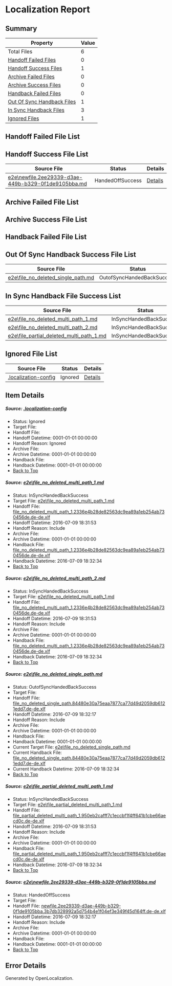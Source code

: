 # <a name='report-top'></a> Localization Report

## Summary
 Property | Value 
 -------- | ----- 
 Total Files | 6
[ Handoff Failed Files ](#handoff-failed-list)| 0
[ Handoff Success Files ](#handoff-success-list)| 1
[ Archive Failed Files ](#archive-failed-list)| 0
[ Archive Success Files ](#archive-success-list)| 0
[ Handback Failed Files ](#handback-failed-list)| 0
[ Out Of Sync Handback Files ](#outofsync-handback-success-list)| 1
[ In Sync Handback Files ](#insync-handback-success-list)| 3
[ Ignored Files ](#ignored-list)| 1

## <a name='handoff-failed-list'></a> Handoff Failed File List

## <a name='handoff-success-list'></a> Handoff Success File List
 Source File | Status | Details 
 ----------- | ------ | ------- 
 [e2e\newfile.2ee29339-d3ae-449b-b329-0f1de9105bba.md](https://github.com/OpenLocalizationTestOrg/oltest/blob/9cf1eff29d9a05ad8ae6079fffb90674f3171fa2/e2e/newfile.2ee29339-d3ae-449b-b329-0f1de9105bba.md) | HandedOffSuccess | [Details](#76d8c27f87c8d251f778d8c660e1374ee3096dd25)

## <a name='archive-failed-list'></a> Archive Failed File List

## <a name='archive-success-list'></a> Archive Success File List

## <a name='handback-failed-list'></a> Handback Failed File List

## <a name='outofsync-handback-success-list'></a> Out Of Sync Handback Success File List
 Source File | Status | Details 
 ----------- | ------ | ------- 
 [e2e\file_no_deleted_single_path.md](https://github.com/OpenLocalizationTestOrg/oltest/blob/9cf1eff29d9a05ad8ae6079fffb90674f3171fa2/e2e/file_no_deleted_single_path.md) | OutofSyncHandedBackSuccess | [Details](#f36c5433d7286bb310b8d4adaf8a1435545d46643)

## <a name='insync-handback-success-list'></a> In Sync Handback File Success List
 Source File | Status | Details 
 ----------- | ------ | ------- 
 [e2e\file_no_deleted_multi_path_1.md](https://github.com/OpenLocalizationTestOrg/oltest/blob/d2c74e8b582cc60f3cd0c2f1308f99242d6726c3/e2e/file_no_deleted_multi_path_1.md) | InSyncHandedBackSuccess | [Details](#af04a6ba9dd95879df57fe7cd96eb37b15f2d5701)
 [e2e\file_no_deleted_multi_path_2.md](https://github.com/OpenLocalizationTestOrg/oltest/blob/9cf1eff29d9a05ad8ae6079fffb90674f3171fa2/e2e/file_no_deleted_multi_path_2.md) | InSyncHandedBackSuccess | [Details](#af04a6ba9dd95879df57fe7cd96eb37b15f2d5702)
 [e2e\file_partial_deleted_multi_path_1.md](https://github.com/OpenLocalizationTestOrg/oltest/blob/d2c74e8b582cc60f3cd0c2f1308f99242d6726c3/e2e/file_partial_deleted_multi_path_1.md) | InSyncHandedBackSuccess | [Details](#2bbbf69643661ca23d130ee2b26eac752bcd58144)

## <a name='ignored-list'></a> Ignored File List
 Source File | Status | Details 
 ----------- | ------ | ------- 
 [.localization-config](https://github.com/OpenLocalizationTestOrg/oltest/blob/9cf1eff29d9a05ad8ae6079fffb90674f3171fa2/.localization-config) | Ignored | [Details](#3d4f252ac210baf56311d7e97dcc2db10974dbd20)

## Item Details
##### <a name='3d4f252ac210baf56311d7e97dcc2db10974dbd20'></a> Source: [.localization-config](https://github.com/OpenLocalizationTestOrg/oltest/blob/9cf1eff29d9a05ad8ae6079fffb90674f3171fa2/.localization-config)
* Status: Ignored
* Target File: 
* Handoff File: 
* Handoff Datetime: 0001-01-01 00:00:00
* Handoff Reason: Ignored
* Archive File: 
* Archive Datetime: 0001-01-01 00:00:00
* Handback File: 
* Handback Datetime: 0001-01-01 00:00:00
* [Back to Top](#report-top)

##### <a name='af04a6ba9dd95879df57fe7cd96eb37b15f2d5701'></a> Source: [e2e\file_no_deleted_multi_path_1.md](https://github.com/OpenLocalizationTestOrg/oltest/blob/d2c74e8b582cc60f3cd0c2f1308f99242d6726c3/e2e/file_no_deleted_multi_path_1.md)
* Status: InSyncHandedBackSuccess
* Target File: [e2e\file_no_deleted_multi_path_1.md](https://github.com/OpenLocalizationTestOrg/oltest-dede-fly/blob/6bc266cb1ecebc784f34ab66f7d5a71d44d70e45/e2e/file_no_deleted_multi_path_1.md)
* Handoff File: [file_no_deleted_multi_path_1.2336e4b28de82563dc9ea89a1eb254ab730456de.de-de.xlf](https://github.com/OpenLocalizationTestOrg/olhandoff-e2e/blob/9816560e3ef793d5f9194ecce6fa06eaecbf7f09/ol-handoff/OpenLocalizationTestOrg/oltest-dede-fly/ci/mt/file_no_deleted_multi_path_1.2336e4b28de82563dc9ea89a1eb254ab730456de.de-de.xlf)
* Handoff Datetime: 2016-07-09 18:31:53
* Handoff Reason: Include
* Archive File: 
* Archive Datetime: 0001-01-01 00:00:00
* Handback File: [file_no_deleted_multi_path_1.2336e4b28de82563dc9ea89a1eb254ab730456de.de-de.xlf](https://github.com/OpenLocalizationTestOrg/olhandback-e2e/blob/c7c882a3c45f5bc4097bff12f61d98c093451c8c/ol-handback/OpenLocalizationTestOrg/oltest-dede-fly/ci/mt/file_no_deleted_multi_path_1.2336e4b28de82563dc9ea89a1eb254ab730456de.de-de.xlf)
* Handback Datetime: 2016-07-09 18:32:34
* [Back to Top](#report-top)

##### <a name='af04a6ba9dd95879df57fe7cd96eb37b15f2d5702'></a> Source: [e2e\file_no_deleted_multi_path_2.md](https://github.com/OpenLocalizationTestOrg/oltest/blob/9cf1eff29d9a05ad8ae6079fffb90674f3171fa2/e2e/file_no_deleted_multi_path_2.md)
* Status: InSyncHandedBackSuccess
* Target File: [e2e\file_no_deleted_multi_path_1.md](https://github.com/OpenLocalizationTestOrg/oltest-dede-fly/blob/6bc266cb1ecebc784f34ab66f7d5a71d44d70e45/e2e/file_no_deleted_multi_path_1.md)
* Handoff File: [file_no_deleted_multi_path_1.2336e4b28de82563dc9ea89a1eb254ab730456de.de-de.xlf](https://github.com/OpenLocalizationTestOrg/olhandoff-e2e/blob/9816560e3ef793d5f9194ecce6fa06eaecbf7f09/ol-handoff/OpenLocalizationTestOrg/oltest-dede-fly/ci/mt/file_no_deleted_multi_path_1.2336e4b28de82563dc9ea89a1eb254ab730456de.de-de.xlf)
* Handoff Datetime: 2016-07-09 18:31:53
* Handoff Reason: Include
* Archive File: 
* Archive Datetime: 0001-01-01 00:00:00
* Handback File: [file_no_deleted_multi_path_1.2336e4b28de82563dc9ea89a1eb254ab730456de.de-de.xlf](https://github.com/OpenLocalizationTestOrg/olhandback-e2e/blob/c7c882a3c45f5bc4097bff12f61d98c093451c8c/ol-handback/OpenLocalizationTestOrg/oltest-dede-fly/ci/mt/file_no_deleted_multi_path_1.2336e4b28de82563dc9ea89a1eb254ab730456de.de-de.xlf)
* Handback Datetime: 2016-07-09 18:32:34
* [Back to Top](#report-top)

##### <a name='f36c5433d7286bb310b8d4adaf8a1435545d46643'></a> Source: [e2e\file_no_deleted_single_path.md](https://github.com/OpenLocalizationTestOrg/oltest/blob/9cf1eff29d9a05ad8ae6079fffb90674f3171fa2/e2e/file_no_deleted_single_path.md)
* Status: OutofSyncHandedBackSuccess
* Target File: 
* Handoff File: [file_no_deleted_single_path.84480e30a75eaa7877ca77d49d2059db6121edd7.de-de.xlf](https://github.com/OpenLocalizationTestOrg/olhandoff-e2e/blob/7df3f989612df3df85b8943c87ab547de6a4bf5f/ol-handoff/OpenLocalizationTestOrg/oltest-dede-fly/ci/mt/file_no_deleted_single_path.84480e30a75eaa7877ca77d49d2059db6121edd7.de-de.xlf)
* Handoff Datetime: 2016-07-09 18:32:17
* Handoff Reason: Include
* Archive File: 
* Archive Datetime: 0001-01-01 00:00:00
* Handback File: 
* Handback Datetime: 0001-01-01 00:00:00
* Current Target File: [e2e\file_no_deleted_single_path.md](https://github.com/OpenLocalizationTestOrg/oltest-dede-fly/blob/6bc266cb1ecebc784f34ab66f7d5a71d44d70e45/e2e/file_no_deleted_single_path.md)
* Current Handback File: [file_no_deleted_single_path.84480e30a75eaa7877ca77d49d2059db6121edd7.de-de.xlf](https://github.com/OpenLocalizationTestOrg/olhandback-e2e/blob/c7c882a3c45f5bc4097bff12f61d98c093451c8c/ol-handback/OpenLocalizationTestOrg/oltest-dede-fly/ci/mt/file_no_deleted_single_path.84480e30a75eaa7877ca77d49d2059db6121edd7.de-de.xlf)
* Current Handback Datetime: 2016-07-09 18:32:34
* [Back to Top](#report-top)

##### <a name='2bbbf69643661ca23d130ee2b26eac752bcd58144'></a> Source: [e2e\file_partial_deleted_multi_path_1.md](https://github.com/OpenLocalizationTestOrg/oltest/blob/d2c74e8b582cc60f3cd0c2f1308f99242d6726c3/e2e/file_partial_deleted_multi_path_1.md)
* Status: InSyncHandedBackSuccess
* Target File: [e2e\file_partial_deleted_multi_path_1.md](https://github.com/OpenLocalizationTestOrg/oltest-dede-fly/blob/6bc266cb1ecebc784f34ab66f7d5a71d44d70e45/e2e/file_partial_deleted_multi_path_1.md)
* Handoff File: [file_partial_deleted_multi_path_1.950eb2cafff7c1eccbf1f4ff641b1cbe66aecd0c.de-de.xlf](https://github.com/OpenLocalizationTestOrg/olhandoff-e2e/blob/9816560e3ef793d5f9194ecce6fa06eaecbf7f09/ol-handoff/OpenLocalizationTestOrg/oltest-dede-fly/ci/mt/file_partial_deleted_multi_path_1.950eb2cafff7c1eccbf1f4ff641b1cbe66aecd0c.de-de.xlf)
* Handoff Datetime: 2016-07-09 18:31:53
* Handoff Reason: Include
* Archive File: 
* Archive Datetime: 0001-01-01 00:00:00
* Handback File: [file_partial_deleted_multi_path_1.950eb2cafff7c1eccbf1f4ff641b1cbe66aecd0c.de-de.xlf](https://github.com/OpenLocalizationTestOrg/olhandback-e2e/blob/c7c882a3c45f5bc4097bff12f61d98c093451c8c/ol-handback/OpenLocalizationTestOrg/oltest-dede-fly/ci/mt/file_partial_deleted_multi_path_1.950eb2cafff7c1eccbf1f4ff641b1cbe66aecd0c.de-de.xlf)
* Handback Datetime: 2016-07-09 18:32:34
* [Back to Top](#report-top)

##### <a name='76d8c27f87c8d251f778d8c660e1374ee3096dd25'></a> Source: [e2e\newfile.2ee29339-d3ae-449b-b329-0f1de9105bba.md](https://github.com/OpenLocalizationTestOrg/oltest/blob/9cf1eff29d9a05ad8ae6079fffb90674f3171fa2/e2e/newfile.2ee29339-d3ae-449b-b329-0f1de9105bba.md)
* Status: HandedOffSuccess
* Target File: 
* Handoff File: [newfile.2ee29339-d3ae-449b-b329-0f1de9105bba.3b7db328992a5d754b4e1f04ef3e349f45d164ff.de-de.xlf](https://github.com/OpenLocalizationTestOrg/olhandoff-e2e/blob/7df3f989612df3df85b8943c87ab547de6a4bf5f/ol-handoff/OpenLocalizationTestOrg/oltest-dede-fly/ci/mt/newfile.2ee29339-d3ae-449b-b329-0f1de9105bba.3b7db328992a5d754b4e1f04ef3e349f45d164ff.de-de.xlf)
* Handoff Datetime: 2016-07-09 18:32:17
* Handoff Reason: Include
* Archive File: 
* Archive Datetime: 0001-01-01 00:00:00
* Handback File: 
* Handback Datetime: 0001-01-01 00:00:00
* [Back to Top](#report-top)


## Error Details

Generated by OpenLocalization.
